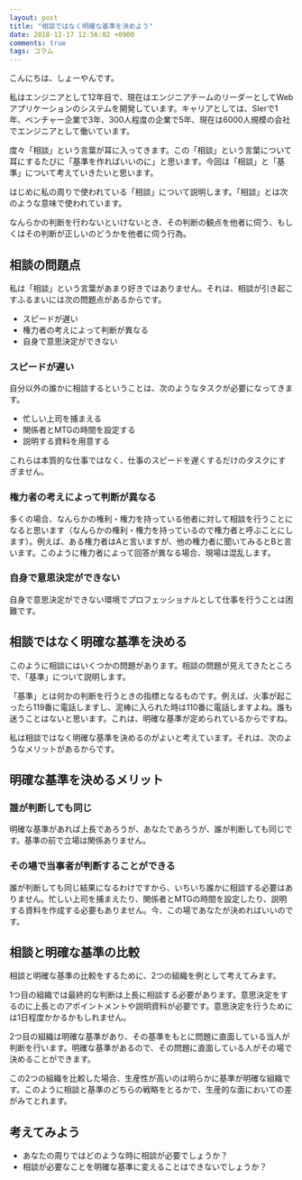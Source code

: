 ```yaml
---
layout: post
title: "相談ではなく明確な基準を決めよう"
date: 2018-12-17 12:56:02 +0900
comments: true
tags: コラム
---
```

こんにちは、しょーやんです。

私はエンジニアとして12年目で、現在はエンジニアチームのリーダーとしてWebアプリケーションのシステムを開発しています。キャリアとしては、SIerで1年、ベンチャー企業で3年、300人程度の企業で5年、現在は6000人規模の会社でエンジニアとして働いています。

度々「相談」という言葉が耳に入ってきます。この「相談」という言葉について耳にするたびに「基準を作ればいいのに」と思います。今回は「相談」と「基準」について考えていきたいと思います。

はじめに私の周りで使われている「相談」について説明します。「相談」とは次のような意味で使われています。

なんらかの判断を行わないといけないとき、その判断の観点を他者に伺う、もしくはその判断が正しいのどうかを他者に伺う行為。

## 相談の問題点

私は「相談」という言葉があまり好きではありません。それは、相談が引き起こすふるまいには次の問題点があるからです。

* スピードが遅い
* 権力者の考えによって判断が異なる
* 自身で意思決定ができない

### スピードが遅い
自分以外の誰かに相談するということは、次のようなタスクが必要になってきます。

* 忙しい上司を捕まえる
* 関係者とMTGの時間を設定する
* 説明する資料を用意する

これらは本質的な仕事ではなく、仕事のスピードを遅くするだけのタスクにすぎません。

### 権力者の考えによって判断が異なる

多くの場合、なんらかの権利・権力を持っている他者に対して相談を行うことになると思います（なんらかの権利・権力を持っているので権力者と呼ぶことにします）。例えば、ある権力者はAと言いますが、他の権力者に聞いてみるとBと言います。このように権力者によって回答が異なる場合、現場は混乱します。

### 自身で意思決定ができない
自身で意思決定ができない環境でプロフェッショナルとして仕事を行うことは困難です。


## 相談ではなく明確な基準を決める
このように相談にはいくつかの問題があります。相談の問題が見えてきたところで、「基準」について説明します。

「基準」とは何かの判断を行うときの指標となるものです。例えば、火事が起こったら119番に電話しますし、泥棒に入られた時は110番に電話しますよね。誰も迷うことはないと思います。これは、明確な基準が定められているからですね。

私は相談ではなく明確な基準を決めるのがよいと考えています。それは、次のようなメリットがあるからです。

## 明確な基準を決めるメリット

### 誰が判断しても同じ
明確な基準があれば上長であろうが、あなたであろうが、誰が判断しても同じです。基準の前で立場は関係ありません。

### その場で当事者が判断することができる

誰が判断しても同じ結果になるわけですから、いちいち誰かに相談する必要はありません。忙しい上司を捕まえたり、関係者とMTGの時間を設定したり、説明する資料を作成する必要もありません。今、この場であなたが決めればいいのです。

## 相談と明確な基準の比較

相談と明確な基準の比較をするために、2つの組織を例として考えてみます。

1つ目の組織では最終的な判断は上長に相談する必要があります。意思決定をするのに上長とのアポイントメントや説明資料が必要です。意思決定を行うためには1日程度かかるかもしれません。

2つ目の組織は明確な基準があり、その基準をもとに問題に直面している当人が判断を行います。明確な基準があるので、その問題に直面している人がその場で決めることができます。

この2つの組織を比較した場合、生産性が高いのは明らかに基準が明確な組織です。このように相談と基準のどちらの戦略をとるかで、生産的な面においての差がみてとれます。

## 考えてみよう

* あなたの周りではどのような時に相談が必要でしょうか？
* 相談が必要なことを明確な基準に変えることはできないでしょうか？
